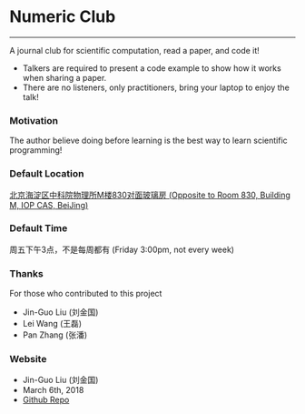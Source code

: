 # Numeric Club
<hr>
A journal club for scientific computation, read a paper, and code it!

* Talkers are required to present a code example to show how it works when sharing a paper.
* There are no listeners, only practitioners, bring your laptop to enjoy the talk!

### Motivation
The author believe doing before learning is the best way to learn scientific programming!

### Default Location
[北京海淀区中科院物理所M楼830对面玻璃房 (Opposite to Room 830, Building M, IOP CAS, BeiJing)](https://j.map.baidu.com/n4Z5O)

### Default Time
周五下午3点，不是每周都有 (Friday 3:00pm, not every week)

### Thanks
For those who contributed to this project

* Jin-Guo Liu (刘金国)
* Lei Wang (王磊)
* Pan Zhang (张潘)

### Website
* Jin-Guo Liu (刘金国)
* March 6th, 2018
* [Github Repo](https://github.com/GiggleLiu/numericclub)
